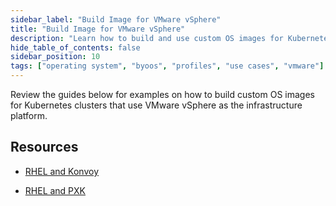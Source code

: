 ```yaml
---
sidebar_label: "Build Image for VMware vSphere"
title: "Build Image for VMware vSphere"
description: "Learn how to build and use custom OS images for Kubernetes clusters on VMware vSphere."
hide_table_of_contents: false
sidebar_position: 10
tags: ["operating system", "byoos", "profiles", "use cases", "vmware"]
---
```


Review the guides below for examples on how to build custom OS images for Kubernetes clusters that use VMware vSphere as
the infrastructure platform.

## Resources

- [RHEL and Konvoy](./konvoy.md)

- [RHEL and PXK](./rhel-pxk.md)
